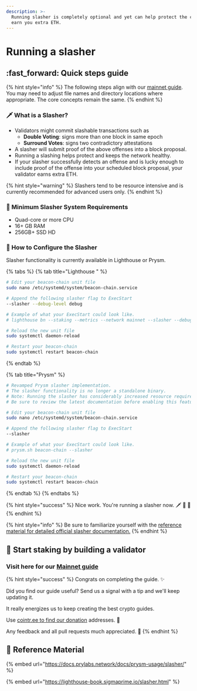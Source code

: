 ```yaml
---
description: >-
  Running slasher is completely optional and yet can help protect the chain and
  earn you extra ETH.
---
```


# Running a slasher

## :fast\_forward: Quick steps guide

{% hint style="info" %}
The following steps align with our [mainnet guide](./). You may need to adjust file names and directory locations where appropriate. The core concepts remain the same.
{% endhint %}

### :dagger: What is a Slasher?

* Validators might commit slashable transactions such as
  * **Double Voting**: signs more than one block in same epoch
  * **Surround Votes**: signs two contradictory attestations
* A slasher will submit proof of the above offenses into a block proposal.
* Running a slashing helps protect and keeps the network healthy.
* If your slasher successfully detects an offense and is lucky enough to include proof of the offense into your scheduled block proposal, your validator earns extra ETH.

{% hint style="warning" %}
Slashers tend to be resource intensive and is currently recommended for advanced users only.
{% endhint %}

### :robot: Minimum Slasher System Requirements

* Quad-core or more CPU
* 16+ GB RAM
* 256GB+ SSD HD

### :construction: How to Configure the Slasher

Slasher functionality is currently available in Lighthouse or Prysm.

{% tabs %}
{% tab title="Lighthouse " %}
```bash
# Edit your beacon-chain unit file
sudo nano /etc/systemd/system/beacon-chain.service

# Append the following slasher flag to ExecStart
--slasher --debug-level debug

# Example of what your ExecStart could look like.
# lighthouse bn --staking --metrics --network mainnet --slasher --debug-level debug

# Reload the new unit file
sudo systemctl daemon-reload

# Restart your beacon-chain
sudo systemctl restart beacon-chain
```
{% endtab %}

{% tab title="Prysm" %}
```bash
# Revamped Prysm slasher implementation. 
# The slasher functionality is no longer a standalone binary. 
# Note: Running the slasher has considerably increased resource requirements. 
# Be sure to review the latest documentation before enabling this feature. 

# Edit your beacon-chain unit file
sudo nano /etc/systemd/system/beacon-chain.service

# Append the following slasher flag to ExecStart
--slasher

# Example of what your ExecStart could look like.
# prysm.sh beacon-chain --slasher

# Reload the new unit file
sudo systemctl daemon-reload

# Restart your beacon-chain
sudo systemctl restart beacon-chain
```
{% endtab %}
{% endtabs %}

{% hint style="success" %}
Nice work. You're running a slasher now. :dagger: :robot: :knife:
{% endhint %}

{% hint style="info" %}
Be sure to familiarize yourself with the [reference material for detailed official slasher documentation.](../../../../nodes/ethereum-node/setting-up-a-validator-on-eth2-mainnet/part-iii-tips/run-a-slasher.md#reference-material)
{% endhint %}

## :robot: Start staking by building a validator <a href="#start-staking-by-building-a-validator" id="start-staking-by-building-a-validator"></a>

### Visit here for our [Mainnet guide](https://www.coincashew.com/coins/overview-eth/guide-or-how-to-setup-a-validator-on-eth2-mainnet)

{% hint style="success" %}
Congrats on completing the guide. ✨

Did you find our guide useful? Send us a signal with a tip and we'll keep updating it.

It really energizes us to keep creating the best crypto guides.

Use [cointr.ee to find our donation](https://cointr.ee/coincashew) addresses. 🙏

Any feedback and all pull requests much appreciated. 🌛
{% endhint %}

## :jigsaw: Reference Material

{% embed url="https://docs.prylabs.network/docs/prysm-usage/slasher/" %}

{% embed url="https://lighthouse-book.sigmaprime.io/slasher.html" %}
